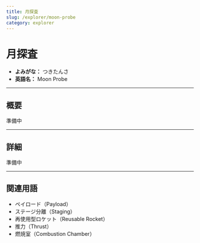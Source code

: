 ```yaml
---
title: 月探査
slug: /explorer/moon-probe
category: explorer
---
```


# 月探査

- **よみがな：** つきたんさ  
- **英語名：** Moon Probe   

---

## 概要

準備中  

---

## 詳細

準備中  

---

## 関連用語

- ペイロード（Payload）
- ステージ分離（Staging）
- 再使用型ロケット（Reusable Rocket）
- 推力（Thrust）
- 燃焼室（Combustion Chamber）
